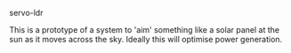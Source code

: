 servo-ldr

This is a prototype of a system to 'aim' something like a solar panel at the sun as it moves across the sky.
Ideally this will optimise power generation.
